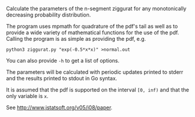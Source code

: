 Calculate the parameters of the n-segment ziggurat for any monotonically
decreasing probability distribution.

The program uses mpmath for quadrature of the pdf's tail as well as to provide
a wide variety of mathematical functions for the use of the pdf. Calling the
program is as simple as providing the pdf, e.g.

	python3 ziggurat.py "exp(-0.5*x*x)" >normal.out

You can also provide `-h` to get a list of options.

The parameters will be calculated with periodic updates printed to stderr and
the results printed to stdout in Go syntax.

It is assumed that the pdf is supported on the interval `[0, inf)` and that the
only variable is `x`.

See <http://www.jstatsoft.org/v05/i08/paper>.